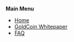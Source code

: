 **Main Menu**
- [Home](https://github.com/goldcoin/wiki/wiki/)
- [GoldCoin Whitepaper](https://github.com/goldcoin/wiki/wiki/GoldCoin-Whitepaper)
- [FAQ](https://github.com/goldcoin/wiki/wiki/FAQ)